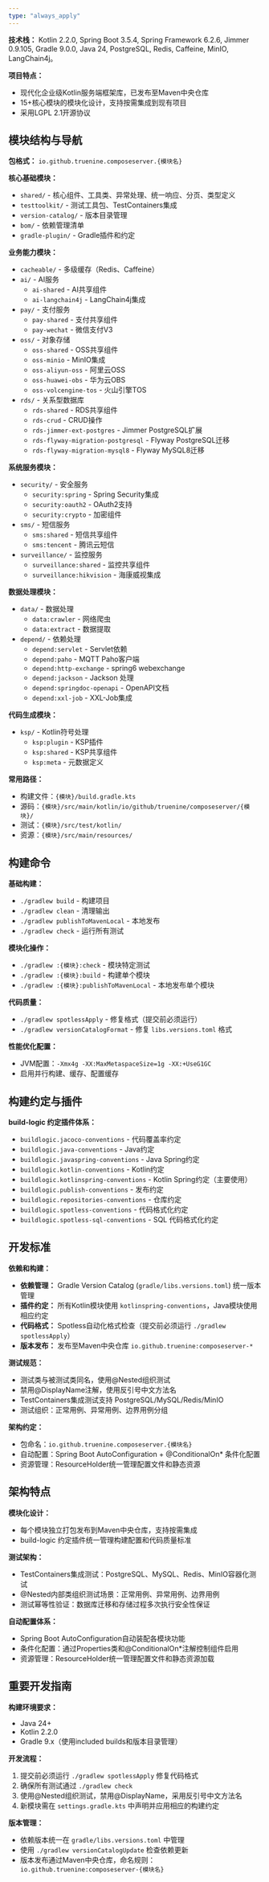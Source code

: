 ```yaml
---
type: "always_apply"
---
```


**技术栈：** Kotlin 2.2.0, Spring Boot 3.5.4, Spring Framework 6.2.6, Jimmer 0.9.105, Gradle 9.0.0, Java 24, PostgreSQL, Redis, Caffeine, MinIO, LangChain4j。

**项目特点：**
- 现代化企业级Kotlin服务端框架库，已发布至Maven中央仓库
- 15+核心模块的模块化设计，支持按需集成到现有项目
- 采用LGPL 2.1开源协议

## 模块结构与导航

**包格式：** `io.github.truenine.composeserver.{模块名}`

**核心基础模块：**

- `shared/` - 核心组件、工具类、异常处理、统一响应、分页、类型定义
- `testtoolkit/` - 测试工具包、TestContainers集成
- `version-catalog/` - 版本目录管理
- `bom/` - 依赖管理清单
- `gradle-plugin/` - Gradle插件和约定

**业务能力模块：**

- `cacheable/` - 多级缓存（Redis、Caffeine）
- `ai/` - AI服务
  - `ai-shared` - AI共享组件
  - `ai-langchain4j` - LangChain4j集成
- `pay/` - 支付服务
  - `pay-shared` - 支付共享组件
  - `pay-wechat` - 微信支付V3
- `oss/` - 对象存储
  - `oss-shared` - OSS共享组件
  - `oss-minio` - MinIO集成
  - `oss-aliyun-oss` - 阿里云OSS
  - `oss-huawei-obs` - 华为云OBS
  - `oss-volcengine-tos` - 火山引擎TOS
- `rds/` - 关系型数据库
  - `rds-shared` - RDS共享组件
  - `rds-crud` - CRUD操作
  - `rds-jimmer-ext-postgres` - Jimmer PostgreSQL扩展
  - `rds-flyway-migration-postgresql` - Flyway PostgreSQL迁移
  - `rds-flyway-migration-mysql8` - Flyway MySQL8迁移

**系统服务模块：**

- `security/` - 安全服务
  - `security:spring` - Spring Security集成
  - `security:oauth2` - OAuth2支持
  - `security:crypto` - 加密组件
- `sms/` - 短信服务
  - `sms:shared` - 短信共享组件
  - `sms:tencent` - 腾讯云短信
- `surveillance/` - 监控服务
  - `surveillance:shared` - 监控共享组件
  - `surveillance:hikvision` - 海康威视集成

**数据处理模块：**

- `data/` - 数据处理
  - `data:crawler` - 网络爬虫
  - `data:extract` - 数据提取
- `depend/` - 依赖处理
  - `depend:servlet` - Servlet依赖
  - `depend:paho` - MQTT Paho客户端
  - `depend:http-exchange` - spring6 webexchange
  - `depend:jackson` - Jackson 处理
  - `depend:springdoc-openapi` - OpenAPI文档
  - `depend:xxl-job` - XXL-Job集成

**代码生成模块：**

- `ksp/` - Kotlin符号处理
  - `ksp:plugin` - KSP插件
  - `ksp:shared` - KSP共享组件
  - `ksp:meta` - 元数据定义

**常用路径：**

- 构建文件：`{模块}/build.gradle.kts`
- 源码：`{模块}/src/main/kotlin/io/github/truenine/composeserver/{模块}/`
- 测试：`{模块}/src/test/kotlin/`
- 资源：`{模块}/src/main/resources/`

## 构建命令

**基础构建：**
- `./gradlew build` - 构建项目
- `./gradlew clean` - 清理输出
- `./gradlew publishToMavenLocal` - 本地发布
- `./gradlew check` - 运行所有测试

**模块化操作：**
- `./gradlew :{模块}:check` - 模块特定测试
- `./gradlew :{模块}:build` - 构建单个模块
- `./gradlew :{模块}:publishToMavenLocal` - 本地发布单个模块

**代码质量：**
- `./gradlew spotlessApply` - 修复格式（提交前必须运行）
- `./gradlew versionCatalogFormat` - 修复 `libs.versions.toml` 格式

**性能优化配置：**
- JVM配置：`-Xmx4g -XX:MaxMetaspaceSize=1g -XX:+UseG1GC`
- 启用并行构建、缓存、配置缓存

## 构建约定与插件

**build-logic 约定插件体系：**

- `buildlogic.jacoco-conventions` - 代码覆盖率约定
- `buildlogic.java-conventions` - Java约定
- `buildlogic.javaspring-conventions` - Java Spring约定
- `buildlogic.kotlin-conventions` - Kotlin约定
- `buildlogic.kotlinspring-conventions` - Kotlin Spring约定（主要使用）
- `buildlogic.publish-conventions` - 发布约定
- `buildlogic.repositories-conventions` - 仓库约定
- `buildlogic.spotless-conventions` - 代码格式化约定
- `buildlogic.spotless-sql-conventions` - SQL 代码格式化约定

## 开发标准

**依赖和构建：**
- **依赖管理：** Gradle Version Catalog (`gradle/libs.versions.toml`) 统一版本管理
- **插件约定：** 所有Kotlin模块使用 `kotlinspring-conventions`，Java模块使用相应约定
- **代码格式：** Spotless自动化格式检查（提交前必须运行 `./gradlew spotlessApply`）
- **版本发布：** 发布至Maven中央仓库 `io.github.truenine:composeserver-*`

**测试规范：**
- 测试类与被测试类同名，使用@Nested组织测试
- 禁用@DisplayName注解，使用反引号中文方法名
- TestContainers集成测试支持 PostgreSQL/MySQL/Redis/MinIO
- 测试组织：正常用例、异常用例、边界用例分组

**架构约定：**
- 包命名：`io.github.truenine.composeserver.{模块名}`
- 自动配置：Spring Boot AutoConfiguration + @ConditionalOn* 条件化配置
- 资源管理：ResourceHolder统一管理配置文件和静态资源

## 架构特点

**模块化设计：**

- 每个模块独立打包发布到Maven中央仓库，支持按需集成
- build-logic 约定插件统一管理构建配置和代码质量标准

**测试架构：**

- TestContainers集成测试：PostgreSQL、MySQL、Redis、MinIO容器化测试
- @Nested内部类组织测试场景：正常用例、异常用例、边界用例
- 测试幂等性验证：数据库迁移和存储过程多次执行安全性保证

**自动配置体系：**

- Spring Boot AutoConfiguration自动装配各模块功能
- 条件化配置：通过Properties类和@ConditionalOn*注解控制组件启用
- 资源管理：ResourceHolder统一管理配置文件和静态资源加载

## 重要开发指南

**构建环境要求：**
- Java 24+
- Kotlin 2.2.0
- Gradle 9.x（使用included builds和版本目录管理）

**开发流程：**
1. 提交前必须运行 `./gradlew spotlessApply` 修复代码格式
2. 确保所有测试通过 `./gradlew check`
3. 使用@Nested组织测试，禁用@DisplayName，采用反引号中文方法名
4. 新模块需在 `settings.gradle.kts` 中声明并应用相应的构建约定

**版本管理：**
- 依赖版本统一在 `gradle/libs.versions.toml` 中管理
- 使用 `./gradlew versionCatalogUpdate` 检查依赖更新
- 版本发布通过Maven中央仓库，命名规则：`io.github.truenine:composeserver-{模块名}`
